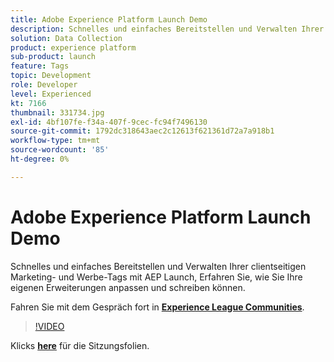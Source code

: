 ```yaml
---
title: Adobe Experience Platform Launch Demo
description: Schnelles und einfaches Bereitstellen und Verwalten Ihrer clientseitigen Marketing- und Werbe-Tags mit AEP Launch, Erfahren Sie, wie Sie Ihre eigenen Erweiterungen anpassen und schreiben können. Diese Sitzung wurde im Rahmen des Adobe Developers Live Content-Ereignisses bereitgestellt.
solution: Data Collection
product: experience platform
sub-product: launch
feature: Tags
topic: Development
role: Developer
level: Experienced
kt: 7166
thumbnail: 331734.jpg
exl-id: 4bf107fe-f34a-407f-9cec-fc94f7496130
source-git-commit: 1792dc318643aec2c12613f621361d72a7a918b1
workflow-type: tm+mt
source-wordcount: '85'
ht-degree: 0%

---
```


# Adobe Experience Platform Launch Demo

Schnelles und einfaches Bereitstellen und Verwalten Ihrer clientseitigen Marketing- und Werbe-Tags mit AEP Launch, Erfahren Sie, wie Sie Ihre eigenen Erweiterungen anpassen und schreiben können.

Fahren Sie mit dem Gespräch fort in **[Experience League Communities](https://adobe.ly/36Yd3v6)**.

>[!VIDEO](https://video.tv.adobe.com/v/331734/?quality=12&learn=on&hidetitle=true)

Klicks **[here](/help/adobe-developers-live/assets/experience-platform-launch-demo.pdf)** für die Sitzungsfolien.
